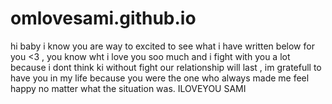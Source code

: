 # omlovesami.github.io
hi baby i know you are way to excited to see what i have written below for you &lt;3 , you know wht i love you soo much and i fight with you a lot because i dont think ki without fight our relationship will last , im gratefull to have you in my life because you were the one who always made me feel happy no matter what the situation was. ILOVEYOU SAMI 
